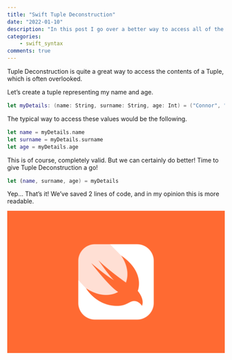 ```yaml
---
title: "Swift Tuple Deconstruction"
date: "2022-01-10"
description: "In this post I go over a better way to access all of the values in a Tuple."
categories:
    - swift_syntax
comments: true
---
```


Tuple Deconstruction is quite a great way to access the contents of a Tuple, which is often overlooked.

Let’s create a tuple representing my name and age.

```swift
let myDetails: (name: String, surname: String, age: Int) = ("Connor", "Black", 26)
```

The typical way to access these values would be the following.

```swift
let name = myDetails.name
let surname = myDetails.surname
let age = myDetails.age
```

This is of course, completely valid. But we can certainly do better! Time to give Tuple Deconstruction a go!

```swift
let (name, surname, age) = myDetails
```

Yep… That’s it! We’ve saved 2 lines of code, and in my opinion this is more readable.

![Swift Language Logo](swift_logo.png)
